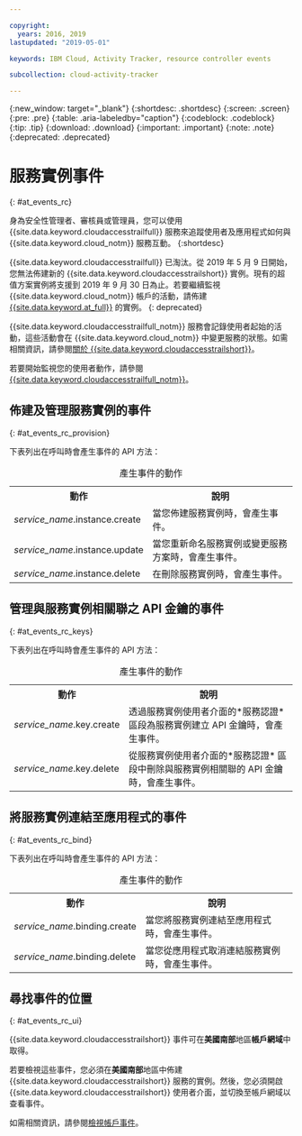 ```yaml
---

copyright:
  years: 2016, 2019
lastupdated: "2019-05-01"

keywords: IBM Cloud, Activity Tracker, resource controller events

subcollection: cloud-activity-tracker

---
```


{:new_window: target="_blank"}
{:shortdesc: .shortdesc}
{:screen: .screen}
{:pre: .pre}
{:table: .aria-labeledby="caption"}
{:codeblock: .codeblock}
{:tip: .tip}
{:download: .download}
{:important: .important}
{:note: .note}
{:deprecated: .deprecated}

# 服務實例事件  
{: #at_events_rc}

身為安全性管理者、審核員或管理員，您可以使用 {{site.data.keyword.cloudaccesstrailfull}} 服務來追蹤使用者及應用程式如何與 {{site.data.keyword.cloud_notm}} 服務互動。
{:shortdesc}

{{site.data.keyword.cloudaccesstrailfull}} 已淘汰。從 2019 年 5 月 9 日開始，您無法佈建新的 {{site.data.keyword.cloudaccesstrailshort}} 實例。現有的超值方案實例將支援到 2019 年 9 月 30 日為止。若要繼續監視 {{site.data.keyword.cloud_notm}} 帳戶的活動，請佈建 [{{site.data.keyword.at_full}}](/docs/services/Activity-Tracker-with-LogDNA?topic=logdnaat-getting-started#getting-started) 的實例。
{: deprecated}

{{site.data.keyword.cloudaccesstrailfull_notm}} 服務會記錄使用者起始的活動，這些活動會在 {{site.data.keyword.cloud_notm}} 中變更服務的狀態。如需相關資訊，請參閱[關於 {{site.data.keyword.cloudaccesstrailshort}}](/docs/services/cloud-activity-tracker?topic=cloud-activity-tracker-activity_tracker_ov#activity_tracker_ov)。

若要開始監視您的使用者動作，請參閱 [{{site.data.keyword.cloudaccesstrailfull_notm}}](/docs/services/cloud-activity-tracker?topic=cloud-activity-tracker-getting-started)。 


## 佈建及管理服務實例的事件
{: #at_events_rc_provision}

下表列出在呼叫時會產生事件的 API 方法：

<table>
  <caption>產生事件的動作</caption>
  <tr>
    <th>動作</th>
	  <th>說明</th>
  </tr>
  <tr>
    <td><i>service_name</i>.instance.create</td>
	  <td>當您佈建服務實例時，會產生事件。</td>
  </tr>
  <tr>
    <td><i>service_name</i>.instance.update</td>
	  <td>當您重新命名服務實例或變更服務方案時，會產生事件。</td>
  </tr>
  <tr>
    <td><i>service_name</i>.instance.delete</td>
	  <td>在刪除服務實例時，會產生事件。</td>
  </tr>
</table>


##  管理與服務實例相關聯之 API 金鑰的事件
{: #at_events_rc_keys}

下表列出在呼叫時會產生事件的 API 方法：

<table>
  <caption>產生事件的動作</caption>
  <tr>
    <th>動作</th>
	  <th>說明</th>
  </tr>
  <tr>
    <td><i>service_name</i>.key.create</td>
	  <td>透過服務實例使用者介面的*服務認證* 區段為服務實例建立 API 金鑰時，會產生事件。</td>
  </tr>
  <tr>
    <td><i>service_name</i>.key.delete</td>
	  <td>從服務實例使用者介面的*服務認證* 區段中刪除與服務實例相關聯的 API 金鑰時，會產生事件。</td>
  </tr>
</table>

##  將服務實例連結至應用程式的事件
{: #at_events_rc_bind}

下表列出在呼叫時會產生事件的 API 方法：

<table>
  <caption>產生事件的動作</caption>
  <tr>
    <th>動作</th>
	  <th>說明</th>
  </tr>
  <tr>
    <td><i>service_name</i>.binding.create</td>
	  <td>當您將服務實例連結至應用程式時，會產生事件。</td>
  </tr>
  <tr>
    <td><i>service_name</i>.binding.delete</td>
	  <td>當您從應用程式取消連結服務實例時，會產生事件。</td>
  </tr>
</table>




## 尋找事件的位置
{: #at_events_rc_ui}

{{site.data.keyword.cloudaccesstrailshort}} 事件可在**美國南部**地區**帳戶網域**中取得。

若要檢視這些事件，您必須在**美國南部**地區中佈建 {{site.data.keyword.cloudaccesstrailshort}} 服務的實例。然後，您必須開啟 {{site.data.keyword.cloudaccesstrailshort}} 使用者介面，並切換至帳戶網域以查看事件。 

如需相關資訊，請參閱[檢視帳戶事件](/docs/services/cloud-activity-tracker/how-to/manage-events-ui?topic=cloud-activity-tracker-view_acc_events#view_acc_events_account_events)。



